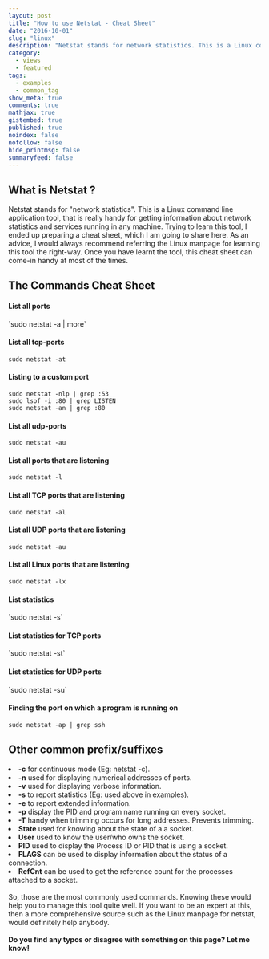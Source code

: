 ```yaml
---
layout: post
title: "How to use Netstat - Cheat Sheet"
date: "2016-10-01"
slug: "linux"
description: "Netstat stands for network statistics. This is a Linux command line application tool, that is really handy for getting information about network statistics and services running in any  machine. Trying to learn this tool, I ended up preparing a cheat sheet, which I am going to share here. As an advice, I would always recommend referring the <b>Linux manpage</b> for learning this tool the right-way. Once you have learnt the tool, this cheat sheet can come-in handy at most of the times."
category:
  - views
  - featured
tags:
  - examples
  - common_tag
show_meta: true
comments: true
mathjax: true
gistembed: true
published: true
noindex: false
nofollow: false
hide_printmsg: false
summaryfeed: false
---
```


<h2>What is Netstat ?</h2>
Netstat stands for "network statistics". This is a Linux command line application tool, that is really handy for getting information about network statistics and services running in any  machine. Trying to learn this tool, I ended up preparing a cheat sheet, which I am going to share here. As an advice, I would always recommend referring the Linux manpage for learning this tool the right-way. Once you have learnt the tool, this cheat sheet can come-in handy at most of the times.

<h2>The Commands Cheat Sheet</h2>

<h4>List all ports</h4>
`sudo netstat -a | more`

<h4>List all tcp-ports </h4>

`sudo netstat -at`

<h4> Listing to a custom port </h4>

`sudo netstat -nlp | grep :53`<br>
`sudo lsof -i :80 | grep LISTEN`<br>
`sudo netstat -an | grep :80`

<h4>List all udp-ports </h4>

`sudo netstat -au`

<h4>List all ports that are listening</h4>

`sudo netstat -l`

<h4>List all TCP ports that are listening</h4>

`sudo netstat -al`


<h4>List all UDP ports that are listening</h4>

`sudo netstat -au`

<h4>List all Linux ports that are listening</h4>

`sudo netstat -lx`

<h4> List statistics </h4>
`sudo netstat -s`

<h4> List statistics for TCP ports </h4>
`sudo netstat -st`

<h4> List statistics for UDP ports </h4>
`sudo netstat -su`

<h4>Finding the port on which a program is running on</h4>

`sudo netstat -ap | grep ssh`

<h2>Other common prefix/suffixes</h2>


<li> <b>-c</b>     for continuous mode (Eg: netstat -c).
<li> <b>-n</b>     used for displaying numerical addresses of ports.
<li> <b>-v</b>     used for displaying verbose information.
<li> <b>-s</b>     to report statistics (Eg: used above in examples).
<li> <b>-e</b>     to report extended information.
<li> <b>-p</b>     display the PID and program name running on every socket.
<li> <b>-T</b>     handy when trimming occurs for long addresses. Prevents trimming.
<li> <b>State</b>  used for knowing about the state of a a socket.
<li> <b>User</b>   used to know the user/who owns the socket.
<li> <b>PID</b>    used to display the Process ID or PID that is using a socket.
<li> <b>FLAGS</b>  can be used to display information about the status of a connection.
<li> <b>RefCnt</b> can be used to get the reference count for the processes attached to a socket.
<br>
<br>
So, those are the most commonly used commands. Knowing these would help you to manage this tool quite well. If you want to be an expert at this, then a more comprehensive source such as the Linux manpage for netstat, would definitely help anybody.

<br>
<br>
<b>Do you find any typos or disagree with something on this page? Let me know!</b>
